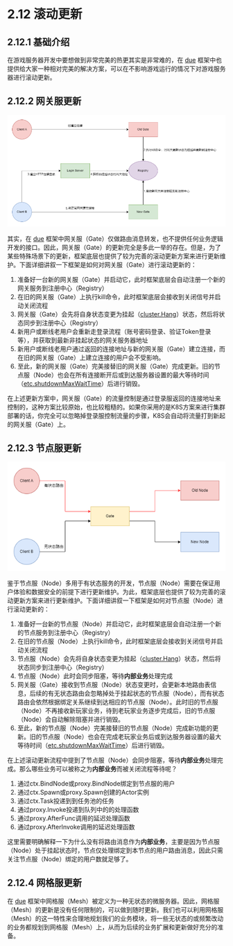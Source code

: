 # 2.12 滚动更新

## 2.12.1 基础介绍

在游戏服务器开发中要想做到非常完美的热更其实是非常难的，在 [due](https://github.com/dobyte/due) 框架中也提供给大家一种相对完美的解决方案，可以在不影响游戏运行的情况下对游戏服务器进行滚动更新。

## 2.12.2 网关服更新

![网关服更新](../../static/guide/v2/rolling-update-gate-update.png)

其实，在 [due](https://github.com/dobyte/due) 框架中网关服（Gate）仅做路由消息转发，也不提供任何业务逻辑开发的接口。因此，网关服（Gate）的更新完全是多此一举的存在。但是，为了某些特殊场景下的更新，框架底层也提供了较为完善的滚动更新方案来进行更新维护。下面详细讲叙一下框架是如何对网关服（Gate）进行滚动更新的：

1. 准备好一台新的网关服（Gate）并启动它，此时框架底层会自动注册一个新的网关服务到注册中心（Registry）
2. 在旧的网关服（Gate）上执行kill命令，此时框架底层会接收到关闭信号并启动关闭流程
3. 网关服（Gate）会先将自身状态变更为挂起（[cluster.Hang](https://github.com/dobyte/due/blob/main/cluster/cluster.go)）状态，然后将状态同步到注册中心（Registry）
4. 新用户或断线老用户会重新走登录流程（账号密码登录、验证Token登录等），并获取到最新非挂起状态的网关服务器地址
5. 新用户或断线老用户通过返回的连接地址与新的网关服（Gate）建立连接，而在旧的网关服（Gate）上建立连接的用户会不受影响。
6. 至此，新的网关服（Gate）完美接替旧的网关服（Gate）完成更新。旧的节点服（Node）也会在所有连接断开后或到达服务器设置的最大等待时间（[etc.shutdownMaxWaitTime](https://github.com/dobyte/due/blob/main/testdata/etc/etc.toml)）后进行销毁。

在上述更新方案中，网关服（Gate）的流量控制是通过登录服返回的连接地址来控制的，这种方案比较原始，也比较粗糙的。如果你采用的是K8S方案来进行集群部署的话，你完全可以忽略掉登录服控制流量的步骤，K8S会自动将流量打到新起的网关服（Gate）上。

## 2.12.3 节点服更新

![节点服更新](../../static/guide/v2/rolling-update-node-update.png)

鉴于节点服（Node）多用于有状态服务的开发，节点服（Node）需要在保证用户体验和数据安全的前提下进行更新维护。为此，框架底层也提供了较为完善的滚动更新方案来进行更新维护。下面详细讲叙一下框架是如何对节点服（Node）进行滚动更新的：

1. 准备好一台新的节点服（Node）并启动它，此时框架底层会自动注册一个新的节点服务到注册中心（Registry）
2. 在旧的节点服（Node）上执行kill命令，此时框架底层会接收到关闭信号并启动关闭流程
3. 节点服（Node）会先将自身状态变更为挂起（[cluster.Hang](https://github.com/dobyte/due/blob/main/cluster/cluster.go)）状态，然后将状态同步到注册中心（Registry）
4. 节点服（Node）此时会同步阻塞，等待**内部业务**处理完成
5. 网关服（Gate）接收到节点服（Node）状态变更时，会更新本地路由表信息，后续的有无状态路由会忽略掉处于挂起状态的节点服（Node），而有状态路由会依然根据绑定关系继续到达相应的节点服（Node）。此时旧的节点服（Node）不再接收新玩家业务，待到老玩家业务逐步完成后，旧的节点服（Node）会自动解除阻塞并进行销毁。
6. 至此，新的节点服（Node）完美接替旧的节点服（Node）完成新功能的更新。旧的节点服（Node）也会在完成老玩家业务后或到达服务器设置的最大等待时间（[etc.shutdownMaxWaitTime](https://github.com/dobyte/due/blob/main/testdata/etc/etc.toml)）后进行销毁。

在上述滚动更新流程中提到了节点服（Node）会同步阻塞，等待**内部业务**处理完成。那么哪些业务可以被称之为**内部业务**而被关闭流程等待呢？

1. 通过ctx.BindNode或proxy.BindNode绑定到节点服的用户
2. 通过ctx.Spawn或proxy.Spawn创建的Actor实例
3. 通过ctx.Task投递到到任务池的任务
4. 通过proxy.Invoke投递到队列中的的处理函数
5. 通过proxy.AfterFunc调用的延迟处理函数
6. 通过proxy.AfterInvoke调用的延迟处理函数

这里需要明确解释一下为什么没有将路由消息作为**内部业务**，主要是因为节点服（Node）处于挂起状态时，节点仅处理绑定到本节点的用户路由消息，因此只需关注节点服（Node）绑定的用户数就足够了。

## 2.12.4 网格服更新

在 [due](https://github.com/dobyte/due) 框架中网格服（Mesh）被定义为一种无状态的微服务器。因此，网格服（Mesh）的更新是没有任何限制的，可以做到随时更新。我们也可以利用网格服（Mesh）的这一特性来合理地规划我们的业务模块，将一些无状态的或频繁改动的业务都规划到网格服（Mesh）上，从而为后续的业务扩展和更新做好充分的准备。
